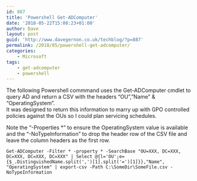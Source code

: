 ```yaml
---
id: 887
title: 'Powershell Get-ADComputer'
date: '2018-05-22T15:08:23+01:00'
author: Dave
layout: post
guid: 'http://www.davegernon.co.uk/techblog/?p=887'
permalink: /2018/05/powershell-get-adcomputer/
categories:
    - Microsoft
tags:
    - get-adcomputer
    - powershell
---
```


The following Powershell commmand uses the Get-ADComputer cmdlet to query AD and return a CSV with the headers “OU”,”Name” &amp; “OperatingSystem”.  
It was designed to return this information to marry up with GPO controlled policies against the OUs so I could plan servicing schedules.

Note the “-Properties \*” to ensure the OperatingSystem value is available and the “-NoTypeInformation” to drop the header row of the CSV file and leave the column headers as the first row.

```
Get-ADComputer -Filter * -property * -SearchBase "OU=XXX, DC=XXX, DC=XXX, DC=XXX, DC=XXX" | Select @{l='OU';e={$_.DistinguishedName.split(',')[1].split('=')[1]}},"Name", "OperatingSystem" | export-csv -Path C:\SomeDir\SomeFile.csv -NoTypeInformation
```